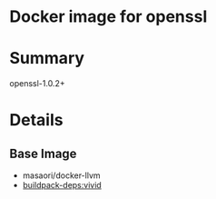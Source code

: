 # Docker image for openssl

# Summary

openssl-1.0.2+

# Details

## Base Image

- masaori/docker-llvm
- [buildpack-deps:vivid](https://hub.docker.com/r/library/buildpack-deps/)
